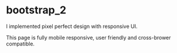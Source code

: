 # bootstrap_2

I implemented pixel perfect design with responsive UI. 

This page is fully mobile responsive, user friendly and cross-brower compatible.
